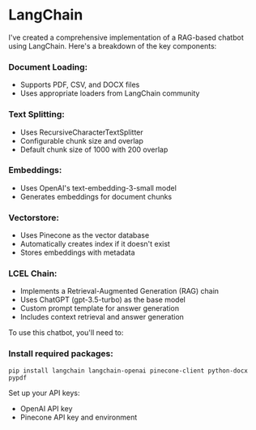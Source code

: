# LangChain
I've created a comprehensive implementation of a RAG-based chatbot using LangChain. Here's a breakdown of the key components:

### Document Loading:
- Supports PDF, CSV, and DOCX files
- Uses appropriate loaders from LangChain community

### Text Splitting:
- Uses RecursiveCharacterTextSplitter
- Configurable chunk size and overlap
- Default chunk size of 1000 with 200 overlap

### Embeddings:
- Uses OpenAI's text-embedding-3-small model
- Generates embeddings for document chunks

### Vectorstore:
- Uses Pinecone as the vector database
- Automatically creates index if it doesn't exist
- Stores embeddings with metadata

### LCEL Chain:
- Implements a Retrieval-Augmented Generation (RAG) chain
- Uses ChatGPT (gpt-3.5-turbo) as the base model
- Custom prompt template for answer generation
- Includes context retrieval and answer generation

To use this chatbot, you'll need to:

### Install required packages:

`pip install langchain langchain-openai pinecone-client python-docx pypdf`

Set up your API keys:

- OpenAI API key
- Pinecone API key and environment
